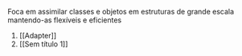 Foca em assimilar classes e objetos em estruturas de grande escala mantendo-as flexíveis e eficientes

1. [[Adapter]]
2. [[Sem título 1]]